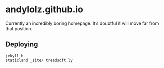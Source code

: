 andylolz.github.io
==================

Currently an incredibly boring homepage. It’s doubtful it will move far from that position.

Deploying
---------

```
jekyll b
staticland _site/ treadsoft.ly
```
